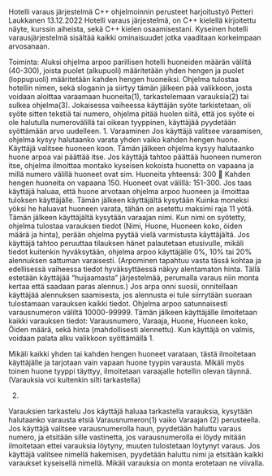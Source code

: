 Hotelli varaus järjestelmä
C++ ohjelmoinnin perusteet harjoitustyö
Petteri Laukkanen
13.12.2022
Hotelli varaus järjestelmä, on C++ kielellä kirjoitettu näyte, kurssin aiheista, sekä C++ kielen osaamisestani.
Kyseinen hotelli varausjärjestelmä sisältää kaikki ominaisuudet jotka vaaditaan korkeimpaan arvosanaan.

Toiminta:
Aluksi ohjelma arpoo parillisen hotelli huoneiden määrän väliltä (40-300), joista puolet (alkupuoli) määritetään yhden hengen ja puolet (loppupuoli) määritetään kahden hengen huoneiksi.
Ohjelma tulostaa hotellin nimen, sekä sloganin ja siirtyy tämän jälkeen pää valikkoon, josta voidaan aloittaa varaamaan huoneita(1), tarkastelemaan varauksia(2) tai sulkea ohjelma(3).
Jokaisessa vaiheessa käyttäjän syöte tarkistetaan, oli syöte sitten tekstiä tai numero, ohjelma pitää huolen siitä, että jos syöte ei ole halutulla numerovälillä tai oikean tyyppinen, käyttäjää pyydetään syöttämään arvo uudelleen.
1.
Varaaminen
Jos käyttäjä valitsee varaamisen, ohjelma kysyy halutaanko varata yhden vaiko kahden hengen huone.
Käyttäjä valitsee huoneen koon. Tämän jälkeen ohjelma kysyy halutaanko huone arpoa vai päättää itse. Jos käyttäjä tahtoo päättää huoneen numeron itse, ohjelma ilmoittaa montako kyseisen kokoista huonetta on vapaana ja millä numero välillä huoneet ovat sim. Huoneita yhteensä: 300  Kahden hengen huoneita on vapaana 150. Huoneet ovat välillä: 151-300.
Jos taas käyttäjä haluaa, että huone arvotaan ohjelma arpoo huoneen ja ilmoittaa tuloksen käyttäjälle.
Tämän jälkeen käyttäjältä kysytään Kuinka moneksi yöksi he haluavat huoneen varata, tähän on asetettu maksimi raja 11 yötä.
Tämän jälkeen käyttäjältä kysytään varaajan nimi.
Kun nimi on syötetty, ohjelma tulostaa varauksen tiedot (Nimi, Huone, Huoneen koko, öiden määrä ja hinta), perään ohjelma pyytää vielä varmistusta käyttäjältä.
Jos käyttäjä tahtoo peruuttaa tilauksen hänet palautetaan etusivulle, mikäli tiedot kuitenkin hyväksytään, ohjelma arpoo käyttäjälle 0%, 10% tai 20% alennuksen sattuman varaisesti.
(Arpominen tapahtuu vasta tässä kohtaa ja edellisessä vaiheessa tiedot hyväksyttäessä näkyy alentamaton hinta. Tällä estetään käyttäjää “huijaamasta” järjestelmää, perumalla varaus niin monta kertaa että saadaan paras alennus.)
Jos arpa onni suosii, onnitellaan käyttäjää alennuksen saamisesta, jos alennusta ei tule siirrytään suoraan tulostamaan varauksen kaikki tiedot. Ohjelma arpoo satunnaisesti varausnumeron väliltä 10000-99999. Tämän jälkeen käyttäjälle ilmoitetaan kaikki varauksen tiedot: Varausnumero, Varaaja, Huone, Huoneen koko, Öiden määrä, sekä hinta (mahdollisesti alennettu).
Kun käyttäjä on valmis, voidaan palata alku valikkoon syöttämällä 1.

Mikäli kaikki yhden tai kahden hengen huoneet varataan, tästä ilmoitetaan käyttäjälle ja tarjotaan vain vapaan huone tyypin varausta. Mikäli myös toinen huone tyyppi täyttyy, ilmoitetaan varaajalle hotellin olevan täynnä. (Varauksia voi kuitenkin silti tarkastella)

2.
Varauksien tarkastelu
Jos käyttäjä haluaa tarkastella varauksia, kysytään halutaanko varausta etsiä Varausnumeron(1) vaiko Varaajan (2) perusteella.
Jos käyttäjä valitsee varausnumerolla haun, pyydetään haluttu varaus numero, ja etsitään sille vastinetta, jos varausnumerolla ei löydy mitään ilmoitetaan ettei varauksia löytyny, muuten tulostetaan löytynyt varaus.
Jos käyttäjä valitsee nimellä hakemisen, pyydetään haluttu nimi ja etsitään kaikki varaukset kyseisellä nimellä. Mikäli varauksia on monta erotetaan ne viivalla.




